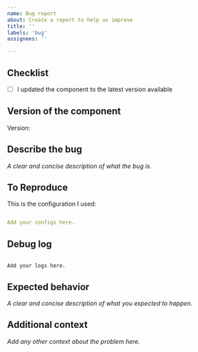 ```yaml
---
name: Bug report
about: Create a report to help us improve
title: ''
labels: 'bug'
assignees: ''

---
```

## Checklist
- [ ] I updated the component to the latest version available



<!-- Before you open a new issue, search through the existing issues to see if others have had the same problem.

Issues not containing the minimum requirements will be closed:

- Issues without a description (using the header is not good enough) will be closed.
- Issues without debug logging will be closed.
- Issues without configuration will be closed

-->

## Version of the component
<!--
If you are not using the newest version, download and try that before opening an issue.
If you are unsure about the version check the __init__.py file.
-->
Version:

## Describe the bug

_A clear and concise description of what the bug is._

## To Reproduce
This is the configuration I used:
```yaml

Add your configs here.

```

## Debug log
<!-- To enable debug logs check this https://www.home-assistant.io/components/logger/ -->
```text

Add your logs here.

```

## Expected behavior

_A clear and concise description of what you expected to happen._

## Additional context

_Add any other context about the problem here._
